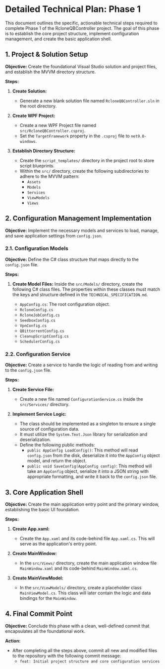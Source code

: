 # Detailed Technical Plan: Phase 1

This document outlines the specific, actionable technical steps required to complete Phase 1 of the RcloneQBController project. The goal of this phase is to establish the core project structure, implement configuration management, and create the basic application shell.

## 1. Project & Solution Setup

**Objective:** Create the foundational Visual Studio solution and project files, and establish the MVVM directory structure.

**Steps:**

1.  **Create Solution:**
    *   Generate a new blank solution file named `RcloneQBController.sln` in the root directory.

2.  **Create WPF Project:**
    *   Create a new WPF Project file named `src/RcloneQBController.csproj`.
    *   Set the `TargetFramework` property in the `.csproj` file to `net9.0-windows`.

3.  **Establish Directory Structure:**
    *   Create the `script_templates/` directory in the project root to store script blueprints.
    *   Within the `src/` directory, create the following subdirectories to adhere to the MVVM pattern:
        *   `Assets`
        *   `Models`
        *   `Services`
        *   `ViewModels`
        *   `Views`

## 2. Configuration Management Implementation

**Objective:** Implement the necessary models and services to load, manage, and save application settings from `config.json`.

### 2.1. Configuration Models

**Objective:** Define the C# class structure that maps directly to the `config.json` file.

**Steps:**

1.  **Create Model Files:** Inside the `src/Models/` directory, create the following C# class files. The properties within these classes must match the keys and structure defined in the `TECHNICAL_SPECIFICATION.md`.

    *   `AppConfig.cs`: The root configuration object.
    *   `RcloneConfig.cs`
    *   `RcloneJobConfig.cs`
    *   `SeedboxConfig.cs`
    *   `VpnConfig.cs`
    *   `QBittorrentConfig.cs`
    *   `CleanupScriptConfig.cs`
    *   `SchedulerConfig.cs`

### 2.2. Configuration Service

**Objective:** Create a service to handle the logic of reading from and writing to the `config.json` file.

**Steps:**

1.  **Create Service File:**
    *   Create a new file named `ConfigurationService.cs` inside the `src/Services/` directory.

2.  **Implement Service Logic:**
    *   The class should be implemented as a singleton to ensure a single source of configuration data.
    *   It must utilize the `System.Text.Json` library for serialization and deserialization.
    *   Define the following public methods:
        *   `public AppConfig LoadConfig()`: This method will read `config.json` from the disk, deserialize it into the `AppConfig` object model, and return the object.
        *   `public void SaveConfig(AppConfig config)`: This method will take an `AppConfig` object, serialize it into a JSON string with appropriate formatting, and write it back to the `config.json` file.

## 3. Core Application Shell

**Objective:** Create the main application entry point and the primary window, establishing the basic UI foundation.

**Steps:**

1.  **Create App.xaml:**
    *   Create the `App.xaml` and its code-behind file `App.xaml.cs`. This will serve as the application's entry point.

2.  **Create MainWindow:**
    *   In the `src/Views/` directory, create the main application window file `MainWindow.xaml` and its code-behind `MainWindow.xaml.cs`.

3.  **Create MainViewModel:**
    *   In the `src/ViewModels/` directory, create a placeholder class `MainViewModel.cs`. This class will later contain the logic and data bindings for the `MainWindow`.

## 4. Final Commit Point

**Objective:** Conclude this phase with a clean, well-defined commit that encapsulates all the foundational work.

**Action:**

*   After completing all the steps above, commit all new and modified files to the repository with the following commit message:
    *   `feat: Initial project structure and core configuration services`